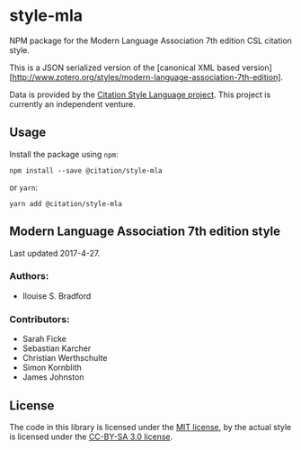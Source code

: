# style-mla
NPM package for the Modern Language Association 7th edition CSL citation style.

This is a JSON serialized version of the [canonical XML based version][http://www.zotero.org/styles/modern-language-association-7th-edition].

Data is provided by the [Citation Style Language project](https://citationstyles.org).
This project is currently an independent venture.

## Usage
Install the package using `npm`:

```shell
npm install --save @citation/style-mla
```

or `yarn`:

```shell
yarn add @citation/style-mla
```

## Modern Language Association 7th edition style
Last updated 2017-4-27.

### Authors: 
- Ilouise S. Bradford

### Contributors: 
- Sarah Ficke
- Sebastian Karcher
- Christian Werthschulte
- Simon Kornblith
- James Johnston

## License
The code in this library is licensed under the [MIT license][mit], by the actual style is licensed under the [CC-BY-SA 3.0 license][cc-by-sa-3.0].

[mit]: https://opensource.org/licenses/MIT
[cc-by-sa-3.0]: https://creativecommons.org/licenses/by-sa/3.0/
